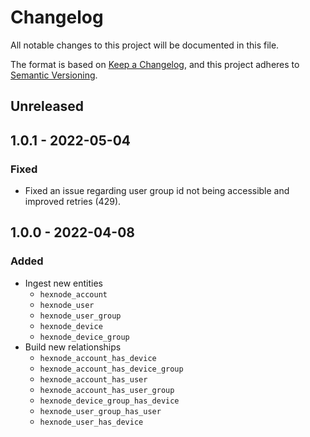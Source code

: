 # Changelog

All notable changes to this project will be documented in this file.

The format is based on [Keep a Changelog](https://keepachangelog.com/en/1.0.0/),
and this project adheres to
[Semantic Versioning](https://semver.org/spec/v2.0.0.html).

## Unreleased

## 1.0.1 - 2022-05-04

### Fixed

- Fixed an issue regarding user group id not being accessible and improved
  retries (429).

## 1.0.0 - 2022-04-08

### Added

- Ingest new entities
  - `hexnode_account`
  - `hexnode_user`
  - `hexnode_user_group`
  - `hexnode_device`
  - `hexnode_device_group`
- Build new relationships
  - `hexnode_account_has_device`
  - `hexnode_account_has_device_group`
  - `hexnode_account_has_user`
  - `hexnode_account_has_user_group`
  - `hexnode_device_group_has_device`
  - `hexnode_user_group_has_user`
  - `hexnode_user_has_device`
